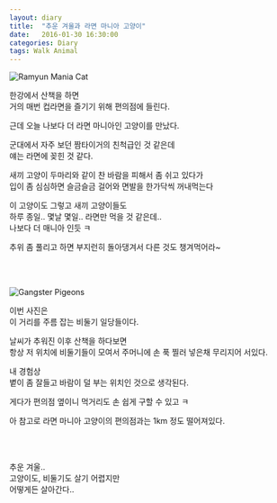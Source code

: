 ```yaml
---
layout: diary
title:  "추운 겨울과 라면 마니아 고양이"
date:   2016-01-30 16:30:00 
categories: Diary
tags: Walk Animal
---
```


![Ramyun Mania Cat](https://lh3.googleusercontent.com/lFUTbYnSzyibYBzZ2LOV6CFwJV9Ojr7uO84fdJvEEv63wn487nzLrMzgPI45ifJR2S21GdYLS-x8NR9u_tb_aQ_7Npdhh586gxbWt5owJTaEXeFD7G2rYSr2lDPrK-k6jrraM8_PIWaraADpl7TKgG9vwxUyb75_WmcLypAsGzmaQwhcw9hFoGXHgNcbos8JEoHQ1XmRdL4U060DBRpJiFR9kuG0i_Y2eitbSo0sEo8PIxRXbmUmMH_sxH3ir3JVnbwCQsj8PAcYJoTbcY9iHiR0J9z2mrf5b9BpaEczePeJC-YAKQ-8thIZiaSdungxSsi-QBvvxEj4aNAh0_loZ41jwxAX4Nn9N8svXzcyWhkXE7ge2HrtUV9LKqJ9IDa5jQH5Rf-eVakRNFGHIWE6gU17QlGEHZV7doMoCSU3nkHHdi845DeDxkMDAPXT8sAUqysh03rw_yfhzMPcAxRhvncv8YbDrM4TEqPWRSujFBx2LbI5vKpbLqohZ1AJV0QlDfjdnhpvUiFvkUdUB7jL7FBarSBF6dbNez9j2HJAKimWmpTk2iS5clWrbQYm03-qlYHx=w776-h437-no)

한강에서 산책을 하면   
거의 매번 컵라면을 즐기기 위해 편의점에 들린다.

근데 오늘 나보다 더 라면 마니아인 고양이를 만났다.

<!--more-->

군대에서 자주 보던 짬타이거의 친척급인 것 같은데   
얘는 라면에 꽂힌 것 같다. 

새끼 고양이 두마리와 같이 찬 바람을 피해서 좀 쉬고 있다가   
입이 좀 심심하면 슬금슬금 걸어와 면발을 한가닥씩 꺼내먹는다

이 고양이도 그렇고 새끼 고양이들도   
하루 종일.. 몇날 몇일.. 라면만 먹을 것 같은데..   
나보다 더 매니아 인듯 ㅋ

추위 좀 풀리고 하면 부지런히 돌아댕겨서 다른 것도 챙겨먹어라~

<br><br>

![Gangster Pigeons](https://lh3.googleusercontent.com/g2qTCrJXvEi4Mvk8wM-Jnnkpwtak0Kj9kBodBTsffrvSJqcKW-SKVKOf2I1EWfx0aP38OQijeeeAULA-jATcHmMHTlghZN_XqYO7a5myHveqyU9KVd9TZgV1vBpSbd2JT19mSTehpzasFccAX98r8Zq7hZ1-LlU5mpzL_YCgnVteHq5UQ8YhNVWhxGxNxuUhelamPxHi6E7XMDSTJIkdzPmYXT6r46buGD9SSFqupU2ltFz0SVedu5LfLsLG9BI5MWqYCTqDotq6xF9IAo9mdTcXOiQxXTiYOa_lVng9rExCFtU4Tcja09VI_7CGTqxYNtfI1zRc-uQ9nQFt3fnO_cGIt9PT90cVzmNS3XErIYwj6BIEcAfSrjiDMqhPrOLmbABRejzd_DDknhrmi579GSGiqyy0O9qfrD7K2zju0onRKLZsT4fp5bmgGKeSYhGJoNvKD306BIMBUwrogw2FM6tWUz3ZFDcml1TG2F2lLlqHECjyOcqlTqJkkMPPpzjCqhuTe-H9VLjcPLehBb6FDK6Gp2B1RKNwrwzrsn0Q82J834fULf7mKG-xPsWXWJ2r5Ayn=w513-h683-no)

이번 사진은  
이 거리를 주름 잡는 비둘기 일당들이다.

날씨가 추워진 이후 산책을 하다보면   
항상 저 위치에 비둘기들이 모여서 주머니에 손 푹 찔러 넣은채 무리지어 서있다.

내 경험상  
볕이 좀 잘들고 바람이 덜 부는 위치인 것으로 생각된다.

게다가 편의점 옆이니 먹거리도 손 쉽게 구할 수 있고 ㅋ

아 참고로 라면 마니아 고양이의 편의점과는 1km 정도 떨어져있다.

<br><br>


추운 겨울..  
고양이도, 비둘기도 살기 어렵지만  
어떻게든 살아간다..


